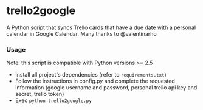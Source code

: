 trello2google
=============

A Python script that syncs Trello cards that have a due date with a personal calendar in Google Calendar. Many thanks to @valentinarho

### Usage

Note: this script is compatible with Python versions >= 2.5

- Install all project's dependencies (refer to <code>requirements.txt</code>)
- Follow the instructions in config.py and complete the requested information (google username and password, personal trello api key and secret, trello token) 
- Exec <code>python trello2google.py</code>



